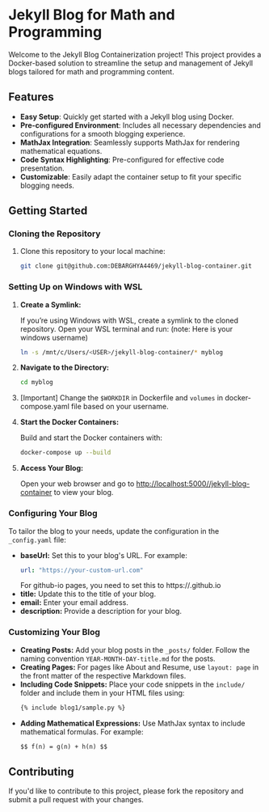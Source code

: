 # Jekyll Blog for Math and Programming

Welcome to the Jekyll Blog Containerization project! This project provides a Docker-based solution to streamline the setup and management of Jekyll blogs tailored for math and programming content.

## Features

- **Easy Setup**: Quickly get started with a Jekyll blog using Docker.
- **Pre-configured Environment**: Includes all necessary dependencies and configurations for a smooth blogging experience.
- **MathJax Integration**: Seamlessly supports MathJax for rendering mathematical equations.
- **Code Syntax Highlighting**: Pre-configured for effective code presentation.
- **Customizable**: Easily adapt the container setup to fit your specific blogging needs.

## Getting Started

### Cloning the Repository

1. Clone this repository to your local machine:
    ```bash
    git clone git@github.com:DEBARGHYA4469/jekyll-blog-container.git
    ```

### Setting Up on Windows with WSL

1. **Create a Symlink:**

   If you’re using Windows with WSL, create a symlink to the cloned repository. Open your WSL terminal and run: (note: Here <USER> is your windows username)
    ```bash
    ln -s /mnt/c/Users/<USER>/jekyll-blog-container/* myblog
    ```

2. **Navigate to the Directory:**

    ```bash
    cd myblog
    ```
3. [Important] Change the `$WORKDIR` in Dockerfile and `volumes` in docker-compose.yaml file based on your username. 

4. **Start the Docker Containers:**

    Build and start the Docker containers with:
    ```bash
    docker-compose up --build
    ```

5. **Access Your Blog:**

   Open your web browser and go to [http://localhost:5000//jekyll-blog-container](http://localhost:5000//jekyll-blog-container) to view your blog.

### Configuring Your Blog

To tailor the blog to your needs, update the configuration in the `_config.yaml` file:

- **baseUrl:** Set this to your blog's URL. For example:
    ```yaml
    url: "https://your-custom-url.com"
    ```
 	For github-io pages, you need to set this to https://<GitHub UserName>.github.io
- **title:** Update this to the title of your blog.
- **email:** Enter your email address.
- **description:** Provide a description for your blog.

### Customizing Your Blog

- **Creating Posts:** Add your blog posts in the `_posts/` folder. Follow the naming convention `YEAR-MONTH-DAY-title.md` for the posts.
- **Creating Pages:** For pages like About and Resume, use `layout: page` in the front matter of the respective Markdown files.
- **Including Code Snippets:** Place your code snippets in the `include/` folder and include them in your HTML files using:
    ```html
    {% include blog1/sample.py %}
    ```
- **Adding Mathematical Expressions:** Use MathJax syntax to include mathematical formulas. For example:
    ```markdown
    $$ f(n) = g(n) + h(n) $$
    ```

## Contributing

If you'd like to contribute to this project, please fork the repository and submit a pull request with your changes. 
